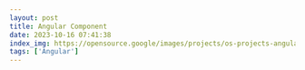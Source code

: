 ```yaml
---
layout: post
title: Angular Component
date: 2023-10-16 07:41:38
index_img: https://opensource.google/images/projects/os-projects-angular_thumbnail.png
tags: ['Angular']
---
```

